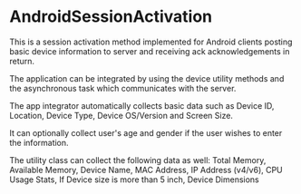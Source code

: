 # AndroidSessionActivation

This is a session activation method implemented for Android clients posting basic device information to server and receiving ack
acknowledgements in return.

The application can be integrated by using the device utility methods and the asynchronous task which communicates with the server.

The app integrator automatically collects basic data such as Device ID, Location, Device Type, Device OS/Version and Screen Size.

It can optionally collect user's age and gender if the user wishes to enter the information. 

The utility class can collect the following data as well: 
Total Memory,
Available Memory,
Device Name,
MAC Address,
IP Address (v4/v6),
CPU Usage Stats,
If Device size is more than 5 inch,
Device Dimensions
